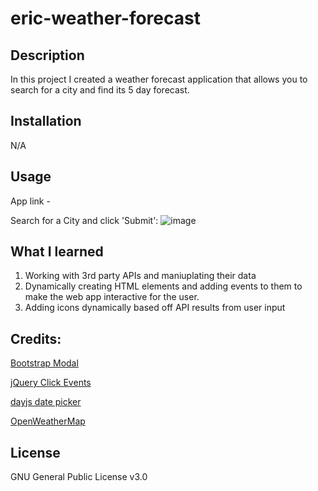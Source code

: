 # eric-weather-forecast

## Description

In this project I created a weather forecast application that allows you to search for a city and find its 5 day forecast.

## Installation

N/A

## Usage

App link - 

Search for a City and click 'Submit':
![image](https://github.com/ekellogg90/eric-weather-forecast/assets/140920153/b7b3b9f0-0ae5-4f41-8c76-49e08149fb82)

## What I learned

1. Working with 3rd party APIs and maniuplating their data
2. Dynamically creating HTML elements and adding events to them to make the web app interactive for the user.
3. Adding icons dynamically based off API results from user input
  
## Credits:

[Bootstrap Modal](https://getbootstrap.com/docs/5.3/components/modal/)

[jQuery Click Events](https://api.jquery.com/click/)

[dayjs date picker](https://day.js.org/)

[OpenWeatherMap](https://openweathermap.org/)

## License

GNU General Public License v3.0

